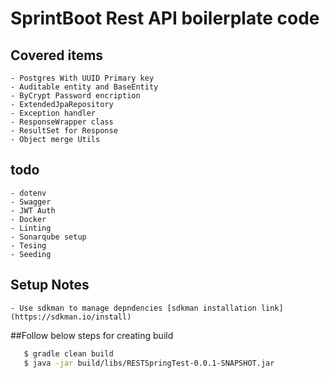 

# SprintBoot Rest API boilerplate code

## Covered items

    - Postgres With UUID Primary key
    - Auditable entity and BaseEntity
    - ByCrypt Password encription
    - ExtendedJpaRepository
    - Exception handler
    - ResponseWrapper class
    - ResultSet for Response
    - Object merge Utils

## todo
    - dotenv
    - Swagger
    - JWT Auth
    - Docker
    - Linting
    - Sonarqube setup
    - Tesing 
    - Seeding
    
## Setup Notes
    - Use sdkman to manage depndencies [sdkman installation link](https://sdkman.io/install)

##Follow below steps for creating build

```bash
   $ gradle clean build
   $ java -jar build/libs/RESTSpringTest-0.0.1-SNAPSHOT.jar
```